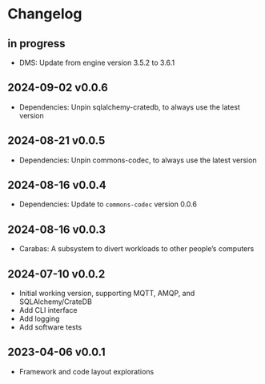 # Changelog

## in progress
- DMS: Update from engine version 3.5.2 to 3.6.1

## 2024-09-02 v0.0.6
- Dependencies: Unpin sqlalchemy-cratedb, to always use the latest version

## 2024-08-21 v0.0.5
- Dependencies: Unpin commons-codec, to always use the latest version

## 2024-08-16 v0.0.4
- Dependencies: Update to `commons-codec` version 0.0.6

## 2024-08-16 v0.0.3
- Carabas: A subsystem to divert workloads to other people’s computers

## 2024-07-10 v0.0.2
- Initial working version, supporting MQTT, AMQP, and SQLAlchemy/CrateDB
- Add CLI interface
- Add logging
- Add software tests

## 2023-04-06 v0.0.1
- Framework and code layout explorations
